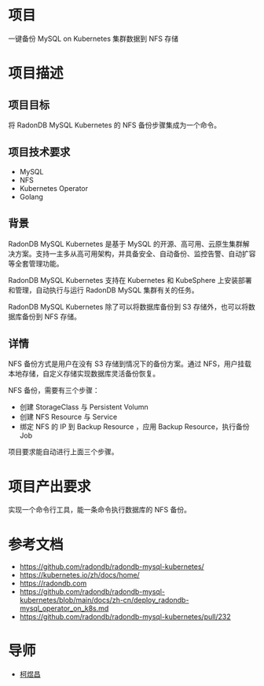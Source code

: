 # 项目
一键备份 MySQL on Kubernetes 集群数据到 NFS 存储

# 项目描述
## 项目目标
将 RadonDB MySQL Kubernetes 的 NFS 备份步骤集成为一个命令。

## 项目技术要求
- MySQL
- NFS
- Kubernetes Operator
- Golang

## 背景
RadonDB MySQL Kubernetes 是基于 MySQL 的开源、高可用、云原生集群解决方案。支持一主多从高可用架构，并具备安全、自动备份、监控告警、自动扩容等全套管理功能。

RadonDB MySQL Kubernetes 支持在 Kubernetes 和 KubeSphere 上安装部署和管理，自动执行与运行 RadonDB MySQL 集群有关的任务。
 
RadonDB MySQL Kubernetes 除了可以将数据库备份到 S3 存储外，也可以将数据库备份到 NFS 存储。

## 详情
NFS 备份方式是用户在没有 S3 存储到情况下的备份方案。通过 NFS，用户挂载本地存储，自定义存储实现数据库灵活备份恢复。
 
NFS 备份，需要有三个步骤：
- 创建 StorageClass 与 Persistent Volumn
- 创建 NFS Resource 与 Service
- 绑定 NFS 的 IP 到 Backup Resource ，应用 Backup Resource，执行备份 Job

项目要求能自动进行上面三个步骤。

# 项目产出要求
实现一个命令行工具，能一条命令执行数据库的 NFS 备份。

# 参考文档

- https://github.com/radondb/radondb-mysql-kubernetes/
- https://kubernetes.io/zh/docs/home/
- https://radondb.com
- https://github.com/radondb/radondb-mysql-kubernetes/blob/main/docs/zh-cn/deploy_radondb-mysql_operator_on_k8s.md
- https://github.com/radondb/radondb-mysql-kubernetes/pull/232

# 导师
- [柯煜昌](https://github.com/acekingke)